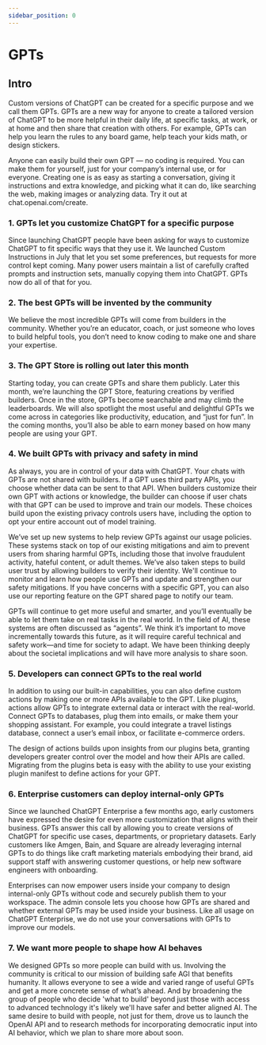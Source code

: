 ```yaml
---
sidebar_position: 0
---
```


# GPTs
## Intro

Custom versions of ChatGPT can be created for a specific purpose and we call them GPTs. GPTs are a new way for anyone to create a tailored version of ChatGPT to be more helpful in their daily life, at specific tasks, at work, or at home and then share that creation with others. For example, GPTs can help you learn the rules to any board game, help teach your kids math, or design stickers.

Anyone can easily build their own GPT — no coding is required. You can make them for yourself, just for your company’s internal use, or for everyone. Creating one is as easy as starting a conversation, giving it instructions and extra knowledge, and picking what it can do, like searching the web, making images or analyzing data. Try it out at chat.openai.com/create.

### 1. GPTs let you customize ChatGPT for a specific purpose

Since launching ChatGPT people have been asking for ways to customize ChatGPT to fit specific ways that they use it. We launched Custom Instructions in July that let you set some preferences, but requests for more control kept coming. Many power users maintain a list of carefully crafted prompts and instruction sets, manually copying them into ChatGPT. GPTs now do all of that for you.

### 2. The best GPTs will be invented by the community

We believe the most incredible GPTs will come from builders in the community. Whether you’re an educator, coach, or just someone who loves to build helpful tools, you don’t need to know coding to make one and share your expertise.

### 3. The GPT Store is rolling out later this month

Starting today, you can create GPTs and share them publicly. Later this month, we’re launching the GPT Store, featuring creations by verified builders. Once in the store, GPTs become searchable and may climb the leaderboards. We will also spotlight the most useful and delightful GPTs we come across in categories like productivity, education, and “just for fun”. In the coming months, you’ll also be able to earn money based on how many people are using your GPT.

### 4. We built GPTs with privacy and safety in mind

As always, you are in control of your data with ChatGPT. Your chats with GPTs are not shared with builders. If a GPT uses third party APIs, you choose whether data can be sent to that API. When builders customize their own GPT with actions or knowledge, the builder can choose if user chats with that GPT can be used to improve and train our models. These choices build upon the existing privacy controls users have, including the option to opt your entire account out of model training. 

We’ve set up new systems to help review GPTs against our usage policies. These systems stack on top of our existing mitigations and aim to prevent users from sharing harmful GPTs, including those that involve fraudulent activity, hateful content, or adult themes. We’ve also taken steps to build user trust by allowing builders to verify their identity. We'll continue to monitor and learn how people use GPTs and update and strengthen our safety mitigations. If you have concerns with a specific GPT, you can also use our reporting feature on the GPT shared page to notify our team.

GPTs will continue to get more useful and smarter, and you’ll eventually be able to let them take on real tasks in the real world. In the field of AI, these systems are often discussed as “agents”. We think it’s important to move incrementally towards this future, as it will require careful technical and safety work—and time for society to adapt. We have been thinking deeply about the societal implications and will have more analysis to share soon.

### 5. Developers can connect GPTs to the real world

In addition to using our built-in capabilities, you can also define custom actions by making one or more APIs available to the GPT. Like plugins, actions allow GPTs to integrate external data or interact with the real-world. Connect GPTs to databases, plug them into emails, or make them your shopping assistant. For example, you could integrate a travel listings database, connect a user’s email inbox, or facilitate e-commerce orders.

The design of actions builds upon insights from our plugins beta, granting developers greater control over the model and how their APIs are called. Migrating from the plugins beta is easy with the ability to use your existing plugin manifest to define actions for your GPT.

### 6. Enterprise customers can deploy internal-only GPTs

Since we launched ChatGPT Enterprise a few months ago, early customers have expressed the desire for even more customization that aligns with their business. GPTs answer this call by allowing you to create versions of ChatGPT for specific use cases, departments, or proprietary datasets. Early customers like Amgen, Bain, and Square are already leveraging internal GPTs to do things like craft marketing materials embodying their brand, aid support staff with answering customer questions, or help new software engineers with onboarding.

Enterprises can now empower users inside your company to design internal-only GPTs without code and securely publish them to your workspace. The admin console lets you choose how GPTs are shared and whether external GPTs may be used inside your business. Like all usage on ChatGPT Enterprise, we do not use your conversations with GPTs to improve our models.

### 7. We want more people to shape how AI behaves

We designed GPTs so more people can build with us. Involving the community is critical to our mission of building safe AGI that benefits humanity. It allows everyone to see a wide and varied range of useful GPTs and get a more concrete sense of what’s ahead. And by broadening the group of people who decide 'what to build' beyond just those with access to advanced technology it's likely we'll have safer and better aligned AI. The same desire to build with people, not just for them, drove us to launch the OpenAI API and to research methods for incorporating democratic input into AI behavior, which we plan to share more about soon.
